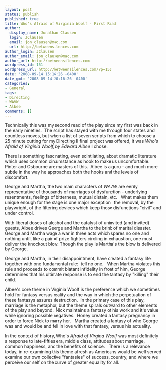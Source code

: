 ```yaml
---
layout: post
status: publish
published: true
title: Who's Afraid of Virginia Woolf - First Read
author:
  display_name: Jonathan Clausen
  login: JClausen
  email: jon_clausen@mac.com
  url: http://betweensilences.com
author_login: JClausen
author_email: jon_clausen@mac.com
author_url: http://betweensilences.com
wordpress_id: 151
wordpress_url: http://betweensilences.com/?p=151
date: '2008-09-14 15:16:26 -0400'
date_gmt: '2008-09-14 20:16:26 -0400'
categories:
- General
tags:
- Directing
- WAVW
- Albee
comments: []
---
```

<p>Technically this was my second read of the play since my first was back in the early nineties.  The script has stayed with me through four states and countless moves, but when a list of seven scripts from which to choose a 25 minute cutting for my Directing II final project was offered, it was <em>Who's Afraid of Virginia Woolf, by Edward Albee</em> I chose.</p>
<p>There is something fascinating, even scintilating, about dramatic literature which uses common circumstance as hook to make us uncomfortable.  Pinter and Osbourne are masters of this.  Albee is a guru - and much more subtle in the way he approaches both the hooks and the levels of discomfort.</p>
<p>George and Martha, the two main characters of <em>WAVW</em> are eerily representative of thousands of marriages of dysfunction - underlying resentments, feelings of bitterness, mutual distain, etc.   What makes them unique enough for the stage is one major exception:  the removal, by the playwright, of the filtering devices which keep those disfunctions "civil" and under control.</p>
<p>With liberal doses of alcohol and the catalyst of uninvited (and invited) guests, Albee drives George and Martha to the brink of marital disaster.  George and Martha wage a war in three acts which spares no one and nothing until, like a pair of prize fighters circling in exhaustion, one must deliver the knockout blow. Though the play is Martha's the blow is delivered by George.</p>
<p>George and Martha, in their disappointment, have created a fantasy life together with one fundamental rule:  tell no one.   When Martha violates this rule and proceeds to commit blatant infidelity in front of him, George determines that his ultimate response is to end the fantasy by "killing" their child.</p>
<p>Albee's core theme in Virginia Woolf is the preference which we sometimes hold for fantasy versus reality and the way in which the perpetuation of these fantasys assures destruction.  In the primary case of this play, marriage is the metaphor, but the theme spirals outward to other elements of the play and beyond.  Nick maintains a fantasy of his work and it's value while ignoring possible negatives.  Honey created a fantasy pregnancy in order to force Nick to marry her.   Martha created a fantasy of who George was and would be and fell in love with that fantasy, versus his actuality.</p>
<p>In the context of history, Who's <em>Afraid of Virgina Woolf</em> was most definitely a response to late-fifties era, middle class, attitudes about marriage, common happiness, and the benefits of science.   There is a relevance today, in re-examining this theme afresh as Americans would be well served examine our own collective "fantasies" of success, country, and where we perceive our self on the curve of greater equality for all.</p>
